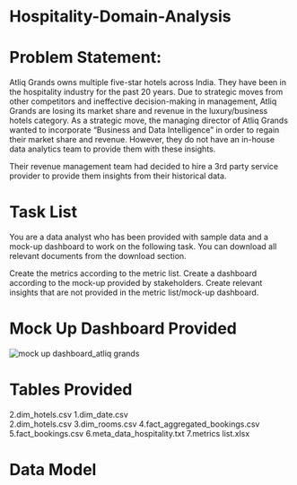 # Hospitality-Domain-Analysis
# Problem Statement:
Atliq Grands owns multiple five-star hotels across India. They have been in the hospitality industry for the past 20 years. Due to strategic moves from other competitors and ineffective decision-making in management, Atliq Grands are losing its market share and revenue in the luxury/business hotels category. As a strategic move, the managing director of Atliq Grands wanted to incorporate “Business and Data Intelligence” in order to regain their market share and revenue. However, they do not have an in-house data analytics team to provide them with these insights.

Their revenue management team had decided to hire a 3rd party service provider to provide them insights from their historical data.

# Task List
You are a data analyst who has been provided with sample data and a mock-up dashboard to work on the following task. You can download all relevant documents from the download section.

Create the metrics according to the metric list.
Create a dashboard according to the mock-up provided by stakeholders.
Create relevant insights that are not provided in the metric list/mock-up dashboard.

# Mock Up Dashboard Provided
![mock up dashboard_atliq grands](https://github.com/user-attachments/assets/c2432fff-8956-4ebe-b947-af1c9a3fdbab)

# Tables Provided
2.dim_hotels.csv
1.dim_date.csv                                                                                                                                                                                                                                                                                                                                                     
2.dim_hotels.csv
3.dim_rooms.csv
4.fact_aggregated_bookings.csv
5.fact_bookings.csv
6.meta_data_hospitality.txt
7.metrics list.xlsx

# Data Model




